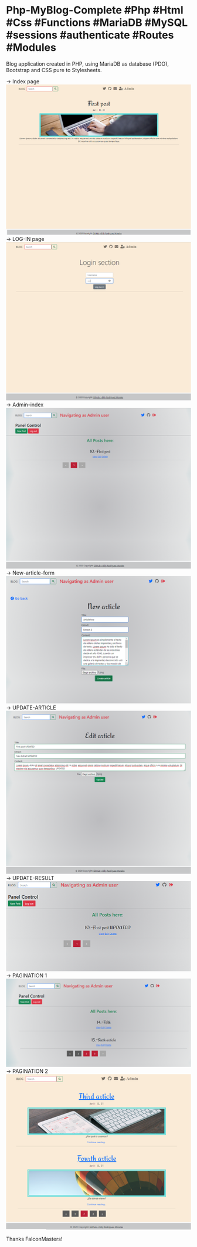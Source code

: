 # Php-MyBlog-Complete #Php #Html #Css #Functions #MariaDB #MySQL #sessions #authenticate #Routes #Modules 
Blog application created in PHP, using MariaDB as database (PDO), Bootstrap and CSS pure to Stylesheets. 


-> Index page
![INDEX](https://github.com/BillyVector117/Php-MyBlog-Complete/blob/main/Index.png)
-> LOG-IN page
![LOGIN](https://github.com/BillyVector117/Php-MyBlog-Complete/blob/main/login-Form.png)
-> Admin-index
![Admin-index](https://github.com/BillyVector117/Php-MyBlog-Complete/blob/main/Admin-Index.png)
-> New-article-form
![New-article-form](https://github.com/BillyVector117/Php-MyBlog-Complete/blob/main/Add-post.png)
-> UPDATE-ARTICLE
![UPDATE-ARTICLE](https://github.com/BillyVector117/Php-MyBlog-Complete/blob/main/Update-Form.png)
-> UPDATE-RESULT
![UPDATE-RESULT](https://github.com/BillyVector117/Php-MyBlog-Complete/blob/main/Update-result.png)
-> PAGINATION 1
![PAGINATION](https://github.com/BillyVector117/Php-MyBlog-Complete/blob/main/pagination.png)
-> PAGINATION 2
![PAGINATION-2](https://github.com/BillyVector117/Php-MyBlog-Complete/blob/main/pagination2.png)


Thanks FalconMasters!
